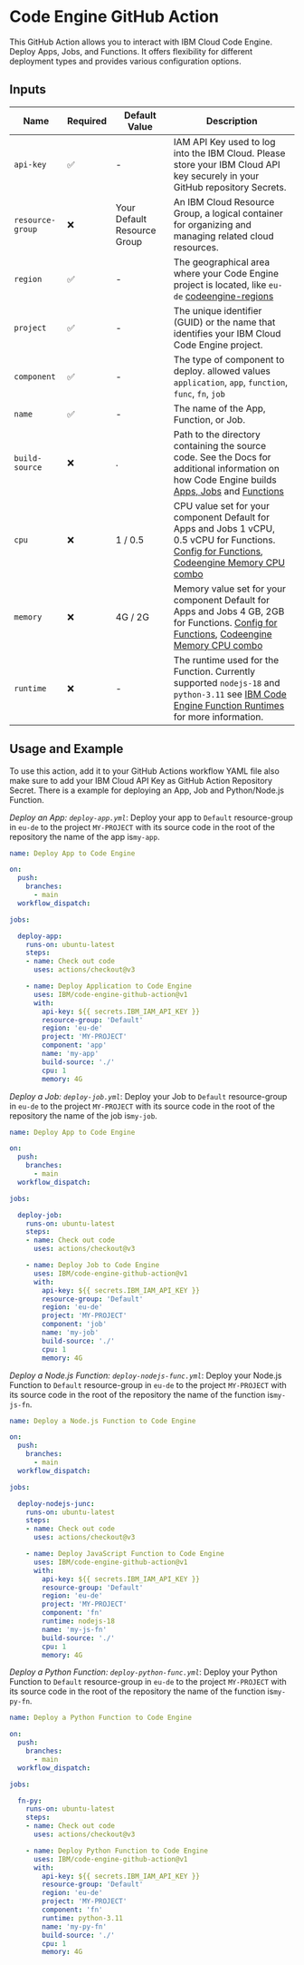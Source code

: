 # Code Engine GitHub Action

This GitHub Action allows you to interact with IBM Cloud Code Engine. Deploy Apps, Jobs, and Functions. It offers flexibility for different deployment types and provides various configuration options.

## Inputs

| Name            | Required | Default Value |Description |
|-----------------|----------|---------------|----------------------------------------------------------------|
| `api-key`       | ✅      | -             | IAM API Key used to log into the IBM Cloud. Please store your IBM Cloud API key securely in your GitHub repository Secrets.|
| `resource-group`| ❌       | Your Default Resource Group       | An IBM Cloud Resource Group, a logical container for organizing and managing related cloud resources.|
| `region`        | ✅      | -             | The geographical area where your Code Engine project is located, like `eu-de` [codeengine-regions](https://cloud.ibm.com/docs/codeengine?topic=codeengine-regions)|
| `project`       | ✅      | -             | The unique identifier (GUID) or the name that identifies your IBM Cloud Code Engine project. |
| `component`        | ✅      | -             | The type of component to deploy. allowed values `application`, `app`, `function`, `func`, `fn`, `job` |
| `name`          | ✅      | -             | The name of the App, Function, or Job.|
| `build-source`  | ❌       | .             | Path to the directory containing the source code. See the Docs for additional information on how Code Engine builds [Apps, Jobs](https://cloud.ibm.com/docs/codeengine?topic=codeengine-build-config-local) and [Functions](https://cloud.ibm.com/docs/codeengine?topic=codeengine-fun-create-local)|
| `cpu`           | ❌       | 1 / 0.5             | CPU value set for your component Default for Apps and Jobs 1 vCPU, 0.5 vCPU for Functions. [Config for Functions](https://cloud.ibm.com/docs/codeengine?topic=codeengine-fun-runtime), [Codeengine Memory CPU combo](https://cloud.ibm.com/docs/codeengine?topic=codeengine-mem-cpu-combo)|
| `memory`        | ❌       | 4G / 2G           | Memory value set for your component Default for Apps and Jobs 4 GB, 2GB for Functions. [Config for Functions](https://cloud.ibm.com/docs/codeengine?topic=codeengine-fun-runtime), [Codeengine Memory CPU combo](https://cloud.ibm.com/docs/codeengine?topic=codeengine-mem-cpu-combo)|
| `runtime`       | ❌ | -             | The runtime used for the Function. Currently supported `nodejs-18` and `python-3.11` see [IBM Code Engine Function Runtimes](https://cloud.ibm.com/docs/codeengine?topic=codeengine-fun-runtime) for more information.|



## Usage and Example

To use this action, add it to your GitHub Actions workflow YAML file also make sure to add your IBM Cloud API Key as GitHub Action Repository Secret. There is a example for deploying an App, Job and Python/Node.js Function.

*Deploy an App: `deploy-app.yml`*: Deploy your app to `Default` resource-group in `eu-de` to the project `MY-PROJECT` with its source code in the root of the repository the name of the app is`my-app`.
```yaml
name: Deploy App to Code Engine

on:
  push:
    branches:
      - main
  workflow_dispatch:

jobs:

  deploy-app:
    runs-on: ubuntu-latest
    steps:
    - name: Check out code
      uses: actions/checkout@v3

    - name: Deploy Application to Code Engine
      uses: IBM/code-engine-github-action@v1
      with:
        api-key: ${{ secrets.IBM_IAM_API_KEY }}
        resource-group: 'Default'
        region: 'eu-de'
        project: 'MY-PROJECT'
        component: 'app'
        name: 'my-app'
        build-source: './'
        cpu: 1
        memory: 4G
```

*Deploy a Job: `deploy-job.yml`*: Deploy your Job to `Default` resource-group in `eu-de` to the project `MY-PROJECT` with its source code in the root of the repository the name of the job is`my-job`.
```yaml
name: Deploy App to Code Engine

on:
  push:
    branches:
      - main
  workflow_dispatch:

jobs:

  deploy-job:
    runs-on: ubuntu-latest
    steps:
    - name: Check out code
      uses: actions/checkout@v3

    - name: Deploy Job to Code Engine
      uses: IBM/code-engine-github-action@v1
      with:
        api-key: ${{ secrets.IBM_IAM_API_KEY }}
        resource-group: 'Default'
        region: 'eu-de'
        project: 'MY-PROJECT'
        component: 'job'
        name: 'my-job'
        build-source: './'
        cpu: 1
        memory: 4G
```

*Deploy a Node.js Function: `deploy-nodejs-func.yml`*: Deploy your Node.js Function to `Default` resource-group in `eu-de` to the project `MY-PROJECT` with its source code in the root of the repository the name of the function is`my-js-fn`.
```yaml
name: Deploy a Node.js Function to Code Engine

on:
  push:
    branches:
      - main
  workflow_dispatch:

jobs:

  deploy-nodejs-junc:
    runs-on: ubuntu-latest
    steps:
    - name: Check out code
      uses: actions/checkout@v3

    - name: Deploy JavaScript Function to Code Engine
      uses: IBM/code-engine-github-action@v1
      with:
        api-key: ${{ secrets.IBM_IAM_API_KEY }}
        resource-group: 'Default'
        region: 'eu-de'
        project: 'MY-PROJECT'
        component: 'fn'
        runtime: nodejs-18 
        name: 'my-js-fn'
        build-source: './'
        cpu: 1
        memory: 4G
```

*Deploy a Python Function: `deploy-python-func.yml`*: Deploy your Python Function to `Default` resource-group in `eu-de` to the project `MY-PROJECT` with its source code in the root of the repository the name of the function is`my-py-fn`.
```yaml
name: Deploy a Python Function to Code Engine

on:
  push:
    branches:
      - main
  workflow_dispatch:

jobs:

  fn-py:
    runs-on: ubuntu-latest
    steps:
    - name: Check out code
      uses: actions/checkout@v3

    - name: Deploy Python Function to Code Engine
      uses: IBM/code-engine-github-action@v1
      with:
        api-key: ${{ secrets.IBM_IAM_API_KEY }}
        resource-group: 'Default'
        region: 'eu-de'
        project: 'MY-PROJECT'
        component: 'fn'
        runtime: python-3.11
        name: 'my-py-fn'
        build-source: './'
        cpu: 1
        memory: 4G
```